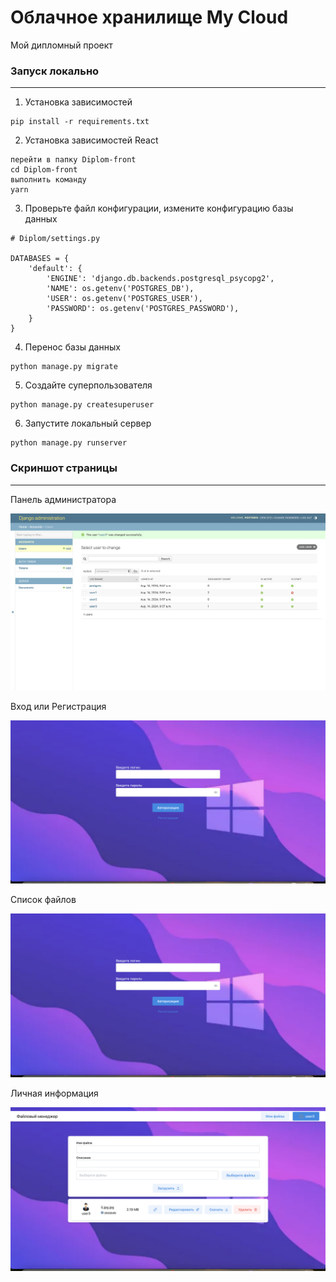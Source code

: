 # Облачное хранилище My Cloud
Мой дипломный проект  


### Запуск локально
___
1. Установка зависимостей
```
pip install -r requirements.txt
```

2. Установка зависимостей React

```
перейти в папку Diplom-front
cd Diplom-front
выполнить команду
yarn
```

3. Проверьте файл конфигурации, измените конфигурацию базы данных
```
# Diplom/settings.py

DATABASES = {
    'default': {
        'ENGINE': 'django.db.backends.postgresql_psycopg2',
        'NAME': os.getenv('POSTGRES_DB'),
        'USER': os.getenv('POSTGRES_USER'),
        'PASSWORD': os.getenv('POSTGRES_PASSWORD'),
    }
} 

```

4. Перенос базы данных
```
python manage.py migrate

```
5. Создайте суперпользователя
```
python manage.py createsuperuser
```
6. Запустите локальный сервер
```
python manage.py runserver
```
### Скриншот страницы
___ 
Панель администратора

![screen shot](images/admin.png) 

Вход или Регистрация  

![screen shot](images/main.png)  

Список файлов  

![screen shot](images/main.png)

Личная информация 

![screen shot](images/myfiles.png)  

